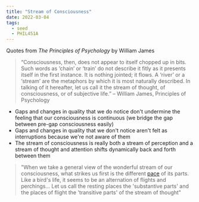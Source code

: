 ```yaml
---
title: "Stream of Consciousness"
date: 2022-03-04
tags:
  - seed
  - PHIL451A
---
```


Quotes from _The Principles of Psychology_ by William James

> “Consciousness, then, does not appear to itself chopped up in bits. Such words as ‘chain’ or ‘train’ do not describe it fitly as it presents itself in the first instance. It is nothing jointed; it flows. A ‘river’ or a ‘stream’ are the metaphors by which it is most naturally described. In talking of it hereafter, let us call it the stream of thought, of consciousness, or of subjective life.” – William James, Principles of Psychology

- Gaps and changes in quality that we do notice don't undermine the feeling that our consciousness is continuous (we bridge the gap between pre-gap consciousness easily)
- Gaps and changes in quality that we don't notice aren't felt as interruptions because we're not aware of them
- The stream of consciousness is really both a stream of perception and a stream of thought and attention shifts dynamically back and forth between them

> "When we take a general view of the wonderful stream of our consciousness, what strikes us first is the different [pace](thoughts/pace%20layers.md) of its parts. Like a bird's life, it seems to be an alternation of flights and perchings... Let us call the resting places the 'substantive parts' and the places of flight the 'transitive parts' of the stream of thought"
